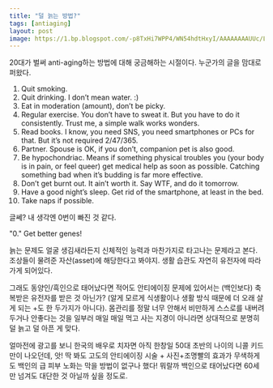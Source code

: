 ```yaml
---
title: "덜 늙는 방법?"
tags: [antiaging]
layout: post
image: https://1.bp.blogspot.com/-p8TxHi7WPP4/WN54hdtHxyI/AAAAAAAAUUc/LoaquEpqoZEICHkOkdqQL7-KRIaXo730gCLcB/s1600/Photo%2B1.png
---
```


20대가 벌써 anti-aging하는 방법에 대해 궁금해하는 시절이다. 누군가의 글을 맘대로 퍼왔다. 

1. Quit smoking.
2. Quit drinking. I don’t mean water. :)
3. Eat in moderation (amount), don’t be picky.
4. Regular exercise. You don’t have to sweat it. But you have to do it consistently. Trust me, a simple walk works wonders.
5. Read books. I know, you need SNS, you need smartphones or PCs for that. But it’s not required 2/47/365.
6. Partner. Spouse is OK, if you don’t, companion pet is also good.
7. Be hypochondriac. Means if something physical troubles you (your body is in pain, or feel queer) get medical help as soon as possible. Catching something bad when it’s budding is far more effective.
8. Don’t get burnt out. It ain’t worth it. Say WTF, and do it tomorrow.
9. Have a good night’s sleep. Get rid of the smartphone, at least in the bed.
10. Take naps if possible.

글쎄? 내 생각엔 0번이 빠진 것 같다. 

"0." Get better genes!

늙는 문제도 얼굴 생김새라든지 신체적인 능력과 마찬가지로 타고나는 문제라고 본다. 조상들이 물려준 자산(asset)에 해당한다고 봐야지. 생활 습관도 자연히 유전자에 따라가게 되어있다. 

그래도 동양인/흑인으로 태어났다면 적어도 안티에이징 문제에 있어서는 (백인보다) 축복받은 유전자를 받은 것 아닌가? (알게 모르게 식생활이나 생활 방식 때문에 더 오래 살게 되는 +도 한 두가지가 아니다). 몸관리를 정말 너무 안해서 비만하게 스스로를 내버려두거나 안좋다는 것을 일부러 매일 매일 먹고 사는 지경이 아니라면 상대적으로 분명히 덜 늙고 덜 아픈 게 맞다. 

얼마전에 광고를 보니 한국의 배우로 치자면 아직 한창일 50대 초반의 나이의 니콜 키드만이 나오던데, 앗! 딱 봐도 고도의 안티에이징 시술 + 사진+조명빨의 효과가 무색하게도 백인의 급 피부 노화는 막을 방법이 없구나 했다! 뭐랄까 백인으로 태어났다면 60세만 넘겨도 대단한 것 아닐까 싶을 정도로.
